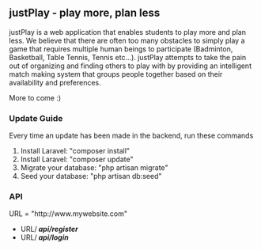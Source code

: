 ## justPlay - play more, plan less

justPlay is a web application that enables students to play more and plan less. We believe that there are often too many obstacles to simply play a game that requires multiple human beings to participate (Badminton, Basketball, Table Tennis, Tennis etc...). justPlay attempts to take the pain out of organizing and finding others to play with by providing an intelligent match making system that groups people together based on their availability and preferences.

More to come :)

<h3> Update Guide </h3>
<p> Every time an update has been made in the backend, run these commands </p>
<ol>
  <li> Install Laravel: "composer install" </li>
  <li> Install Laravel: "composer update" </li>
  <li> Migrate your database: "php artisan migrate" </li>
  <li> Seed your database: "php artisan db:seed" </li>
</ol>

<h3> API </h3>
<p> URL = "http://www.mywebsite.com" </p>
<ul>
  <li> URL/<b><i> api/register </i></b></li>
  <li> URL/<b><i> api/login </i></b></li>
</ul>
